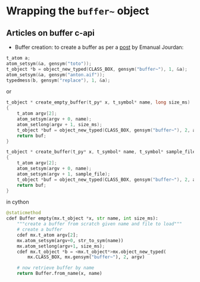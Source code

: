 # Wrapping the `buffer~` object




## Articles on buffer c-api

- Buffer creation: to create a buffer as per a [post](https://cycling74.com/forums/how-to-create-a-buffer-and-change-its-size) by Emanual Jourdan:

```c
t_atom a;
atom_setsym(&a, gensym("toto"));
t_object *b = object_new_typed(CLASS_BOX, gensym("buffer~"), 1, &a);
atom_setsym(&a, gensym("anton.aif"));
typedmess(b, gensym("replace"), 1, &a);
```

or 

```c
t_object * create_empty_buffer(t_py* x, t_symbol* name, long size_ms)
{
	t_atom argv[2];
	atom_setsym(argv + 0, name);
	atom_setlong(argv + 1, size_ms);
	t_object *buf = object_new_typed(CLASS_BOX, gensym("buffer~"), 2, argv);
	return buf;
}

t_object * create_buffer(t_py* x, t_symbol* name, t_symbol* sample_file)
{
	t_atom argv[2];
	atom_setsym(argv + 0, name);
	atom_setsym(argv + 1, sample_file);
	t_object *buf = object_new_typed(CLASS_BOX, gensym("buffer~"), 2, argv);
	return buf;
}

``` 

in cython

```python
@staticmethod
cdef Buffer empty(mx.t_object *x, str name, int size_ms):
    """create a buffer from scratch given name and file to load"""
    # create a buffer
    cdef mx.t_atom argv[2];
    mx.atom_setsym(argv+0, str_to_sym(name))
 	mx.atom_setlong(argv+1, size_ms);  
    cdef mx.t_object *b = <mx.t_object*>mx.object_new_typed(
        mx.CLASS_BOX, mx.gensym("buffer~"), 2, argv)

    # now retrieve buffer by name
    return Buffer.from_name(x, name)
```
